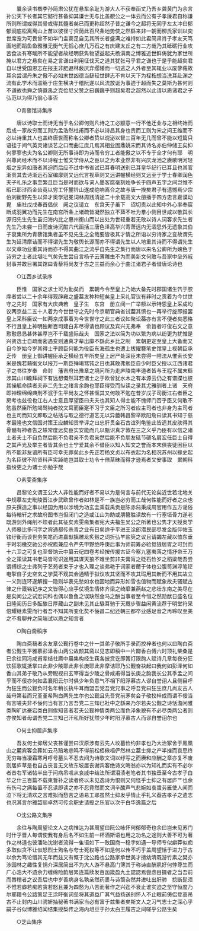 <!-- { "loadSidebar": true } -->
　　曩余读书檇李孙简肃公犹在悬车余耻为游大人不获奉函丈乃吾乡龚黄门为余言孙公天下长者其它懿行甚备抑其谦世无与比盖覩公之一体云而公有子孝廉君自称谦所则所谓或得其骨或得其髓者矣已而更称超然子昔之谦今之超将无同乎左太冲曰郁郁涧底松离离山上苗以彼径寸资荫此百尺条地势使之然繇来非一朝而栁氏家训以奕世席宠为可畏曾不如华门圭窦足自见其所长者盛满之难持如此君简肃肖子孝友天笃画地而蹈鱼鱼雅雅无衡气无慆心庶几万石之有庆建太丘之有二方哉乃其砥砺行业攻苦食淡有寒畯所不能望者故经明获隽物望益起夫杨滇南之博雅近世鲜俦犹为家世所掩以君方之悬矣在易之言谦曰利用征伐天之道其犹张弓乎君之谦也于是乎能超矣君自以世受国恩志在报主非肥遯林薮厌弃缨緌而一切逃之人外者至其辄业以废蓼莪故耳余尝谓丹朱之傲不必如末世凶德当繇轻世肆志不肯以天下为桎梏想当洗耳赴渊之流有此学术而滥觞于庄生横决于稽阮遂以风流放诞为事迹于超而失之莫斯为甚何则不谦故也舜之慎徽禹之克俭尼父赞之曰巍巍乎则超矣君之超然以此请以质诸君之子弘范以为得乃翁心事否 

　　○青藜馆诗集序 

　　唐以诗取士而诗无当于名公卿何则凡诗之工必颛意一行不他迁业与之相终始而后成一家故穷而工则为孟浩然杜甫而不必以诗昌其身也贵而工则为宋之问王维而不必以诗重其人也盖终唐世而称名公卿者贽以谠泌以智三百年无几而曾不能以短篇只语挂于间气英灵诸谈艺之口而曲江庶几焉其相业固鼎姚宋而其诗名亦伯仲储王矣抑何寥寥也夫为名公卿则无所事诗即为诗而令穷工者能傲之以不专于全才何有耶　明兴尊尚经术而不以诗程士惟文学侍从之臣以之为本业然非有兴庆龙池之赓歌明河轻烟之宠异如唐者其迫而后应不过中书省试已耳春明送别已耳皇华纪行已耳且也其官渐贵其去诗渐远石室编摩则又远代言视草则又远讲幄横经则又远至于学士春卿润色天子礼乐之事至繁且巨当是时而欲与词人墨客腐毫刻烛争长于四声五字之间岂惟不暇已耶浒西金齿竟以穷工怀麓钤山遂成绝响离合之故与唐一揆矣君子有遗憾焉少宗伯刘衡野先生以异才奥学冠冕词林周践清途二十余载高文大册播于四方忠言嘉谟动毘　庙社戊戌春首倡伏　阙之议请立　东宫天子虽下　诏切责以此知中外心率奉宸断成羽翼功而先生在南宫所条上诸疏皆凝然独立不茹不吐为羣小侧目世咸以敬舆长源归先生先生虽归海内比之惠州衡山而以出处为世轻重若无敢以诗人词客求先生者先生乃未尝一日而废诗沉酣六代函括三唐色泽高华兴寄萧远内无涸思外无遗象其伯子裒集所为青藜馆集者虽不见先生之全哉要皆极其才情之所诣以穷诗家之变故谓先生为延清摩诘而不得谓先生为敬舆长源而亦不得谓先生以人地重其诗而不得谓先生以文章功业重其诗而亦不得其曲江之流乎自先生之集行而唐以来名公卿所为媿色于诗穷之士者此堪吐气矣先生尝自言杨子云薄雕虫不为而美新文何敢与吾家中垒外戚封事并故目署其馆曰青藜将尚友于古之三益而余心于曲江诸君子者借唐论诗也 

　　○江西乡试录序 

　　臣惟　国家之求士可为勤矣而　累朝今令至皇上乃始大备先时郡国诸生饩于胶庠者尝以二十余年得观辟雍之盛葢发种种短矣皇上采礼官议有非时之贡着为今世世守之先时　国家有大庆典若　皇子生　东宫　册立间一广举额以示特恩皇上采成均议两京益二五十人着为今世世守之先时今京朝官典省试葢其慎也一再举行旋即报罢皇上采科臣议一如两京成事着为今世世守之此三者议如聚讼葢亦有言不便者矣悉格不行且皇上神明独断百司建白非尽得请也顾议及宾兴无弗奉　俞旨者吁俊右文之意懃懃恳恳甚休甚厚岂不千载盛际哉夫　国家之法以简为功以繁为病以纷更为扰惟是兴贤选士自疏而密遇变则通真才辈出靡不繇此乡比之制　累朝更定至皇上大备而又自今岁始今岁其得士乎顾臣何能为役臣东海孤生也遭上拔擢簪笔史馆皇上视朝臣承乏传　册皇上御讲幄臣承乏横经五年所矣皇上居严处深臣未尝得一陪法从惟索长安米是愧若藉衡文以报万一斯臣殚竭驽钝之日也其敢弗勉臣自少时臣父授以江西诸君子之书往岁奉　命封　藩吉府出豫章之境问所为走庐陵南丰道者皆与王程不属末繇涉其山川瞻拜祠下有远想慨然耳若诸士之于欧曾犹水木之有本源云仍之有谱牒也彼其操觚命牍者夫非二先生之绪言余韵也耶臣得受而纵读之录其尤雅驯者上诸　天府即神理绵绵典刑不泯于生平尚友之怀甚惬其又何敢不勉在昔岁戊子司衡江右者臣之房考也兹役也江右人士意且厚望臣曰夫夫也其知人得士能不愧师门否乎臣又何敢不勉虽然臣所勉竭驽钝者挍文耳而臣寔不习于文臣之所习者应主司者也非身为主司者也主司而知文即取之帖括与取之德行道艺无以异葢韩昌黎举欧阳詹曰读其书知于慈孝最隆也文信国对策王应麟知贡举评之曰忠肝贯金石古谊列龟鉴此皆遗其皮肤得其骨髓有神者告之轶常度远矣臣实安能而几以甄识真才敦在三之义乎乃臣有以信之诸士者夫士不自负然后能不负君亲不负君亲然后能不负朋友砥节砺名肩宏任巨士自得之其声光及举主者皆其余也士宁爱其余不借臣以知人知文之誉而本末俱丧徒困臣以所不能非友谊所有臣可幸无罪矣此乡先正若杨文贞以布衣起为名相况苏州以掾史起为名臣彼不阶贤科声实踔绝岂其取士功令十倍草昧而得才逊焉者又安事取　累朝科指纷更之为诸士亦勉乎哉 

　　○素雯斋集序 

　　昌黎论文谓王公大人非性能而好者不易以为是何言与前代无论矣近世若北地关中规摹左史毗陵晋江步武欧曾作者如林是不一族岂必穷而工哉何性能而好者之众也原夫撰造之事以经国为用以涉境为功玄圭乘载禹贡是陈赤舄秉成周官用作五方谣俗每待輶轩之求故府图书岂但闭门之造或江山为助或朋簪胜读故有一行塞垣骨力遂老既游剑外绳削不烦者此其征矣素雯斋集者宪大夫福生吴公之所著也公隽才天授奥学人师皋比多问字之宾通都传杀青之业有日矣迨乎平进王涂郎潜民部尽发金版仰佐玉铉纡衡而谈世务矢笔而进嘉猷摛雕龙炙毂之词折弘羊盐筴之议且请蠲左藏以恤东垂于时羽檄交驰公亦祝庖兼应令严先甲野绝呼庚后事为师前筹必验觉狼居胥之可封而十六卫之可复也至督饷云中纂云纪四卷考经按传援古证今察九塞夷落之情抒帝王万全之策读其书老马皆可识途用其谋天狼不难坐剪非夫膏肓之砭石俭岁之稻粱哉吾尝谓搏综之士弗列于艺苑者束于才也入理之谈弗艳于词家者薾于体也公腹笥渊渟笔铓电掣自子史空玄之学莫不观其会通精于拟议攻其坚而不攻其瑕用其新而不用其故立一义则连环遂解搜一隐则华表先愁如水也因地而异形如雪也值物而赋象故夫骚赋古律之什箴铭记序之文皆得心应手仗境生情体齐梁之绮靡兼燕赵之悲壮东南之美尽在是矣闻公之试宏词科也偶以鲁鱼之误缺然金马之酬当事者至今惜之然勋猷日盛名位日隆阅历日多酝酿日厚藏山之副未见其止騄耳驰于天厩步骤益闲黄流荐于明堂符采倍耀继素雯而行者吾不知其所变化矣不佞昌二纪还朝三都卒业感足音之再聆叹至美之不肴聊弁之简端试以质之知言者 

　　○陶白斋稿序 

　　陶白斋稿者余友章公觐行卷中之什一其弟子敬所手录而挍梓者也何以曰陶白斋者公觐生平雅慕彭泽香山两公故颜其斋以见志即稿中一片瓣香白傅六时顶礼柴桑是已余往同冯咸甫辈结社廌中晨集构经生萟各披赏讫即篝灯限韵人赋诗几章每夜分狂饮狂歌辄抵掌曰此非少陵耶此非长庚耶此非摩诘耶乃公觐奋袂起曰我何如彭泽何如香山其弟子敬乃从旁睨视曰玄宰得当少陵之骨咸甫得当长庚之韵我长公其季孟之间乎而不佞亦何如孟襄阳云尔时俱少年负意气不相下阳浮慕古人谬自誉诩人且侧目呼为狂生而公觐负时名年稍长执牛耳而盟吾党吾党兄事之呼吾党曰狂生庶几尚友古人哉母第若而兄堇堇希陶白两先生尔也公觐且先吾党前茅矣会子敬挍梓成而谓不佞当有言嗟夫非不佞何当有言乃言吾党二三知已社中之繇来乃尔若夫公觐之诗恬澹闲雅类陶旷达豪宕类白则俟知音者若夫公觐神情类两公而色泽象貌有不必尽类两公者则亦俟知者毋谓吾党二三知己汗私所好犹然少年时阳浮慕古人而谬自誉诩尔也 

　　○何士抑居庐集序 

　　吾友何士抑居父丧甚谨尝曰汉原涉有云先人坟墓俭约非孝也乃大治冢舍于鳯凰山之麓宾客会葬如云马踣地悲鸣不得前松栢楸梧俨然林立葢士抑之产半挫而哀思终无穷每当凄霜寒月呼号墓头不忍去间为诗歌文词以纾写之而赓和应酬之章亦复不废则居庐草是也自古丧言无文故东坡居丧谢宾客绝诗文晦翁亦以为知礼而实有不必尔者昔右军诸帖半出于问病吊唁从哀戚中结法所谓泪渍老笔者其书独垂至今古孝子白华之什三百篇不载束晳补之读者终以未见逸诗为恨则又何怪乎士抑之有居庐艹也余有伤弓之痛每置不忍读即读之亦不忍竟然而文词辛酸声气悲婉如哀螀劳雁使人闻而泣下将无清欢之言难拟而愁苦之语易工耶虽然士抑发乎情止乎礼义葢古孝子之遗志也况其言尔雅韶丽卓然可传余职史请授之乐官以次于白华逸篇之后 

　　○沈公路文集序 

　　余往与陶周望论文人之病惟达为甚周望曰阮公咏怀何郁郁奇也余曰岂未见苏门时什乎晋人每谓使我有身后名不如生前一杯酒斯语也用之功名之途则大善不可为著作之林道也彼潘陆沈谢者流得一隹语如下一敌国商一稳字如遇一导师专似癖莽似痴多取似贪不让似怒烈士殉名与夸士死权等不如是何以传不朽乎盖周望恬于进力于古以余为笃论惜其无年而兹又有慨于沈公路也公路家承世美才擅幼清既游竹素之樊亦涉园林之趣性复悁介深居简出不为大人游不悬高门簿其于称诗直酬夙好何悖尊生而广心浩大不遗余力缠绵险韵层累连篇牍发百函箴盈九土諰諰焉尝虑目摄者之当吾前而唇稽者之议吾后也中岁善病身名孰亲然药褁与诗筒杂然并进吐出肝肺　捻断髭须不惟若癖若痴若贪若怒且兼为四愁为八苦而著作之兴迄不衰止谁实迫之坚守恒度乃尔耶籍令公路策足王涂旴衡词垒将其道益广其气益扬送别怀人不止眼前俦侣登高吊古不止封内山川骋妍抽秘著书满家当必有富于兹集者矣斯文人之习气志士之深心乎嗣子谷似博雅绍闻结集授梨传之海内俎豆于孙太白王履吉之间嗟乎公路生矣 

　　○芝山集序 

